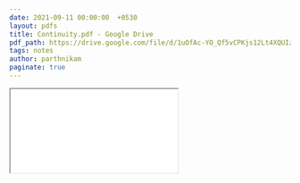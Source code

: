 ```yaml
---
date: 2021-09-11 00:00:00  +0530
layout: pdfs
title: Continuity.pdf - Google Drive
pdf_path: https://drive.google.com/file/d/1uOfAc-YO_Qf5vCPKjs12Lt4XQUIzp2VP/preview?usp=sharing
tags: notes
author: parthnikam
paginate: true
---
```


<iframe class="embed-pdf" src="{{ page.pdf_path }}#toolbar=0" seamless="seamless" scrolling="no" style="overflow:hidden"></iframe>
